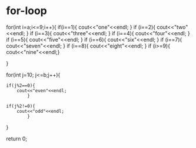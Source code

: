 # for-loop
for(int i=a;i<=9;i++){
    if(i==1){
        cout<<"one"<<endl;
    }
    if (i==2){
        cout<<"two"<<endl;
    }
     if (i==3){
        cout<<"three"<<endl;
    }
     if (i==4){
        cout<<"four"<<endl;
    }
     if (i==5){
        cout<<"five"<<endl;
    }
     if (i==6){
        cout<<"six"<<endl;
    }
     if (i==7){
        cout<<"seven"<<endl;
    }
     if (i==8){
        cout<<"eight"<<endl;
    }
      if (i>=9){
        cout<<"nine"<<endl;}

}

for(int j=10; j<=b;j++){

    if(j%2==0){
        cout<<"even"<<endl;
            }

    if(j%2!=0){
        cout<<"odd"<<endl;
            }
}

return 0;
